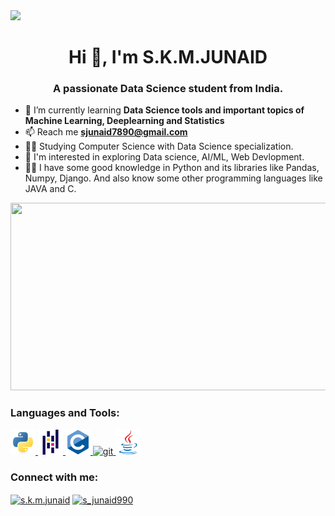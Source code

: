<img src="https://github.com/Anmol-Baranwal/Cool-GIFs-For-GitHub/assets/74038190/d48893bd-0757-481c-8d7e-ba3e163feae7" />
<h1 align="center">Hi 👋, I'm S.K.M.JUNAID</h1>
<h3 align="center">A passionate Data Science student from India.</h3>

- 🌱 I’m currently learning **Data Science tools and important topics of Machine
Learning, Deeplearning and Statistics**
- 📫 Reach me **sjunaid7890@gmail.com**
- 📔📖 Studying Computer Science with Data Science specialization.
- 🤩 I'm interested in exploring Data science, AI/ML, Web Devlopment.
- 👨‍💻 I have some good knowledge in Python and its libraries like Pandas, Numpy, Django. And also know some other programming languages like JAVA and C.

<img src="https://user-images.githubusercontent.com/74038190/226190894-18e959ba-d458-4a94-ac44-790190f2a947.gif" width="1200" height="300">
<h3 align="left">Languages and Tools:</h3>
<p align="left">
  <a href="https://www.python.org" target="_blank" rel="noreferrer">
    <img
      src="https://raw.githubusercontent.com/devicons/devicon/master/icons/python/python-original.svg"
      alt="python"
      width="40"
      height="40"
    />
  </a>

  <a href="https://pandas.pydata.org/" target="_blank" rel="noreferrer">
    <img
      src="https://raw.githubusercontent.com/devicons/devicon/2ae2a900d2f041da66e950e4d48052658d850630/icons/pandas/pandas-original.svg"
      alt="pandas"
      width="40"
      height="40"
    />
  </a>

  <a href="https://www.cprogramming.com/" target="_blank" rel="noreferrer">
    <img
      src="https://raw.githubusercontent.com/devicons/devicon/master/icons/c/c-original.svg"
      alt="c"
      width="40"
      height="40"
    />
  </a>
  <a href="https://git-scm.com/" target="_blank" rel="noreferrer">
    <img
      src="https://www.vectorlogo.zone/logos/git-scm/git-scm-icon.svg"
      alt="git"
      width="40"
      height="40"
    />
  </a>
  <a href="https://www.java.com" target="_blank" rel="noreferrer">
    <img
      src="https://raw.githubusercontent.com/devicons/devicon/master/icons/java/java-original.svg"
      alt="java"
      width="40"
      height="40"
    />
  </a>
</p>



<h3 align="left">Connect with me:</h3>
<p align="left">
  <a href="https://linkedin.com/in/s.k.m.junaid" target="blank"
    ><img
      align="center"
      src="https://raw.githubusercontent.com/rahuldkjain/github-profile-readme-generator/master/src/images/icons/Social/linked-in-alt.svg"
      alt="s.k.m.junaid"
      height="30"
      width="40"
  /></a>
  <a href="https://instagram.com/s_junaid990" target="blank"
    ><img
      align="center"
      src="https://raw.githubusercontent.com/rahuldkjain/github-profile-readme-generator/master/src/images/icons/Social/instagram.svg"
      alt="s_junaid990"
      height="30"
      width="40"
  /></a>
</p>
